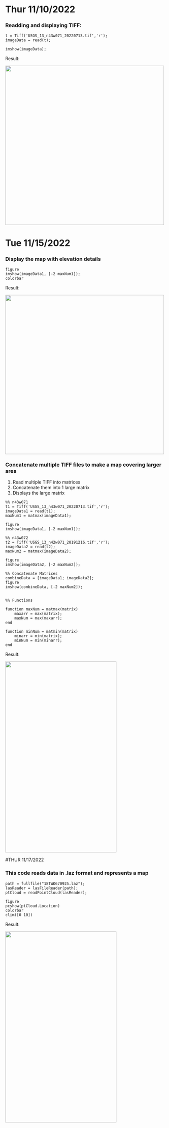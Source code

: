 
# Thur 11/10/2022
### Readding and displaying TIFF:
```
t = Tiff('USGS_13_n43w071_20220713.tif','r');
imageData = read(t);

imshow(imageData);
```
Result:

<img src="https://user-images.githubusercontent.com/86635895/202313140-e0ee46f0-790e-426a-b8e1-04c5dac42c63.png" width="500" height="500" />



# Tue 11/15/2022
### Display the map with elevation details
```
figure
imshow(imageData1, [-2 maxNum1]);
colorbar
```
Result:

<img src="https://user-images.githubusercontent.com/86635895/202555955-12b7b4a8-8a92-4639-a7fb-3254d1d3af2c.png" width="500" height="500" />



### Concatenate multiple TIFF files to make a map covering larger area
1. Read multiple TIFF into matrices
2. Concatenate them into 1 large matrix
3. Displays the large matrix

```
%% n43w071
t1 = Tiff('USGS_13_n43w071_20220713.tif','r');
imageData1 = read(t1);
maxNum1 = matmax(imageData1);

figure
imshow(imageData1, [-2 maxNum1]);

%% n43w072
t2 = Tiff('USGS_13_n42w071_20191216.tif','r');
imageData2 = read(t2);
maxNum2 = matmax(imageData2);

figure
imshow(imageData2, [-2 maxNum2]);

%% Concatenate Matrices
combineData = [imageData1; imageData2];
figure
imshow(combineData, [-2 maxNum2]);


%% Functions

function maxNum = matmax(matrix)
    maxarr = max(matrix);
    maxNum = max(maxarr);
end

function minNum = matmin(matrix)
    minarr = min(matrix);
    minNum = min(minarr);
end
```

Result:

<img src="https://user-images.githubusercontent.com/86635895/202557240-1b2f3184-baca-4b4b-a1c1-040bf1fcba59.png" width="350" height="600" />


#THUR 11/17/2022

### This code reads data in .laz format and represents a map

```
path = fullfile("18TWK670925.laz");
lasReader = lasFileReader(path);
ptCloud = readPointCloud(lasReader);

figure
pcshow(ptCloud.Location)
colorbar
clim([0 10])

```

Result: 


<img src="(https://user-images.githubusercontent.com/113383808/202563308-114ac2e7-1fe7-40e2-a86c-74ab85318378.png" width="350" height="600" />


